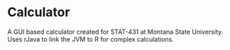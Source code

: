 # Calculator
A GUI based calculator created for STAT-431 at Montana State University.  Uses rJava to link the JVM to R for complex calculations.